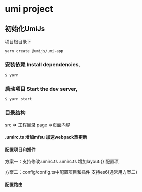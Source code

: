 # umi project

## 初始化UmiJs
项目根目录下
```
yarn create @umijs/umi-app
```

###  安装依赖 Install dependencies, 

```bash
$ yarn
```

### 启动项目 Start the dev server,

```bash
$ yarn start
```
### 目录结构
src => 工程目录
    page =>页面内容

#### .umirc.ts 增加mfsu 加速webpack热更新 

#### 配置项目和插件

方案一：支持修改.umirc.ts 
.umirc.ts 增加layout:{} 配置项

方案二：config/config.ts中配置项目和插件 支持es6(通常用方案二)

#### 配置路由



